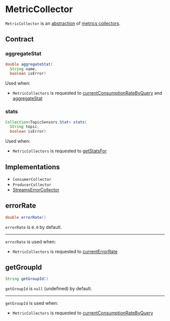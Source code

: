 # MetricCollector

`MetricCollector` is an [abstraction](#contract) of [metrics collectors](#implementations).

## Contract

### <span id="aggregateStat"> aggregateStat

```java
double aggregateStat(
  String name,
  boolean isError)
```

Used when:

* `MetricCollectors` is requested to [currentConsumptionRateByQuery](MetricCollectors.md#currentConsumptionRateByQuery) and [aggregateStat](MetricCollectors.md#aggregateStat)

### <span id="stats"> stats

```java
Collection<TopicSensors.Stat> stats(
  String topic,
  boolean isError)
```

Used when:

* `MetricCollectors` is requested to [getStatsFor](MetricCollectors.md#getStatsFor)

## Implementations

* `ConsumerCollector`
* `ProducerCollector`
* [StreamsErrorCollector](StreamsErrorCollector.md)

## <span id="errorRate"> errorRate

```java
double errorRate()
```

`errorRate` is `0.0` by default.

---

`errorRate` is used when:

* `MetricCollectors` is requested to [currentErrorRate](MetricCollectors.md#currentErrorRate)

## <span id="getGroupId"> getGroupId

```java
String getGroupId()
```

`getGroupId` is `null` (undefined) by default.

---

`getGroupId` is used when:

* `MetricCollectors` is requested to [currentConsumptionRateByQuery](MetricCollectors.md#currentConsumptionRateByQuery)

